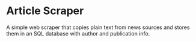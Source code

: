# Article Scraper
A simple web scraper that copies plain text from news sources and stores them in an SQL database with author and publication info.
